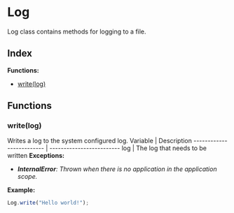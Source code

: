 # Log
Log class contains methods for logging to a file.




## Index
**Functions:**
* [write(log)](#write(log))





## Functions
### write(log)
Writes a log to the system configured log.
Variable | Description
 ------------------------- | -------------------------
log | The log that needs to be written
**Exceptions:**
* _**InternalError**: Thrown when there is no application in the application scope._




**Example:**
```javascript
Log.write("Hello world!");
```




